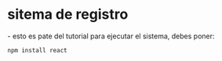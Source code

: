 <h1>sitema de registro</h1>
- esto es pate del tutorial
para ejecutar el sistema, debes poner:

```npm install react ```
